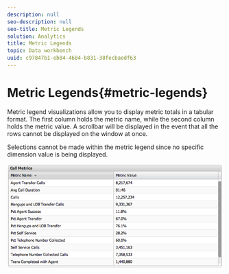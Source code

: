 ```yaml
---
description: null
seo-description: null
seo-title: Metric Legends
solution: Analytics
title: Metric Legends
topic: Data workbench
uuid: c97847b1-eb84-4684-b831-38fecbaedf63
---
```


# Metric Legends{#metric-legends}

Metric legend visualizations allow you to display metric totals in a tabular format. The first column holds the metric name, while the second column holds the metric value. A scrollbar will be displayed in the event that all the rows cannot be displayed on the window at once.

Selections cannot be made within the metric legend since no specific dimension value is being displayed.

![](assets/metric_legend.png)

